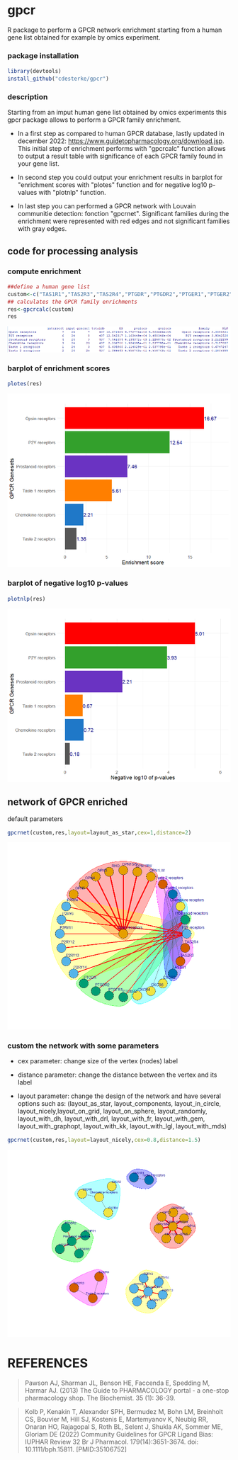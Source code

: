# gpcr
R package to perform a GPCR network enrichment starting from a human gene list obtained for example by omics experiment.


### package installation
```r
library(devtools)
install_github("cdesterke/gpcr")
```

### description

Starting from an imput human gene list obtained by omics experiments this gpcr package allows to perform a GPCR family enrichment.

- In a first step as compared to human GPCR database, lastly updated in december 2022: https://www.guidetopharmacology.org/download.jsp. This initial step of enrichment performs with "gpcrcalc" function allows to output a result table with significance of each GPCR family found in your gene list. 

- In second step you could output your enrichment results in barplot for "enrichment scores with "plotes" function and for negative log10 p-values with "plotnlp" function. 

- In last step you can performed a GPCR network with Louvain communitie detection: fonction "gpcrnet". Significant families during the enrichment were represented with red edges and not significant families with gray edges. 

## code for processing analysis

### compute enrichment

```r
##define a human gene list
custom<-c("TAS1R1","TAS2R3","TAS2R4","PTGDR","PTGDR2","PTGER1","PTGER2","P2RY4","P2RY6","P2RY11","P2RY12","P2RY13","P2RY14","CXCR4","CXCR6","CXCL11","CXCR2","OPN1LW","OPN1MW","OPN1SW","RHO","OPN3","OPN4","OPN5")
## calculates the GPCR family enrichments
res<-gpcrcalc(custom)
res
```


![res](https://github.com/cdesterke/gpcr/blob/main/res.png)

### barplot of enrichment scores

```r
plotes(res)

```
![es](https://github.com/cdesterke/gpcr/blob/main/es.png)


### barplot of negative log10 p-values

```r
plotnlp(res)

```
![nlp](https://github.com/cdesterke/gpcr/blob/main/nlp.png)


## network of GPCR enriched
default parameters

```r
gpcrnet(custom,res,layout=layout_as_star,cex=1,distance=2)

```
![default](https://github.com/cdesterke/gpcr/blob/main/netdefault.png)

### custom the network with some parameters

- cex parameter: change size of the vertex (nodes) label

- distance parameter: change the distance between the vertex and its label

- layout parameter: change the design of the network and have several options such as: (layout_as_star, layout_components, layout_in_circle, layout_nicely,layout_on_grid,
layout_on_sphere, layout_randomly, layout_with_dh, layout_with_drl, layout_with_fr, layout_with_gem,
layout_with_graphopt, layout_with_kk, layout_with_lgl, layout_with_mds)

```r
gpcrnet(custom,res,layout=layout_nicely,cex=0.8,distance=1.5)

```
![nicely](https://github.com/cdesterke/gpcr/blob/main/nicely.png)


# REFERENCES

> Pawson AJ, Sharman JL, Benson HE, Faccenda E, Spedding M, Harmar AJ. (2013) The Guide to PHARMACOLOGY portal - a one-stop pharmacology shop. The Biochemist. 35 (1): 36-39.

> Kolb P, Kenakin T, Alexander SPH, Bermudez M, Bohn LM, Breinholt CS, Bouvier M, Hill SJ, Kostenis E, Martemyanov K, Neubig RR, Onaran HO, Rajagopal S, Roth BL, Selent J, Shukla AK, Sommer ME, Gloriam DE (2022) Community Guidelines for GPCR Ligand Bias: IUPHAR Review 32 Br J Pharmacol. 179(14):3651-3674. doi: 10.1111/bph.15811.  [PMID:35106752]


